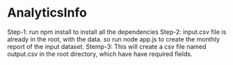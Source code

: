# AnalyticsInfo

Step-1: run npm install to install all the dependencies
Step-2: input.csv file is already in the root, with the data. so run node app.js to create the monthly report of the input dataset.
Stemp-3: This will create a csv file named output.csv in the root directory, which have have required fields.
